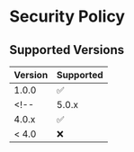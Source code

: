 # Security Policy

## Supported Versions


| Version | Supported          |
| ------- | ------------------ |
| 1.0.0  | :white_check_mark: |
<!--| 5.0.x   | :x:                |
| 4.0.x   | :white_check_mark: |
| < 4.0   | :x:                |-->

